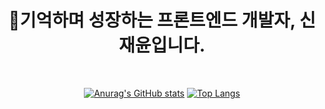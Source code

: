<div align = center>  
  <h1>🐺기억하며 성장하는 프론트엔드 개발자, 신재윤입니다.</h1>
</div>

<br>

<div style="display:flex; justify-content: center;">
  
[![Anurag's GitHub stats](https://github-readme-stats.vercel.app/api?username=Shin-Jae-Yoon&theme=react&show_icons=true)](https://github.com/anuraghazra/github-readme-stats) 
[![Top Langs](https://github-readme-stats.vercel.app/api/top-langs/?username=Shin-Jae-Yoon&layout=compact&theme=react)](https://github.com/metleeha)
  
</div>
